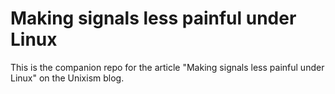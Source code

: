 # Making signals less painful under Linux
This is the companion repo for the article "Making signals less painful under Linux" on the Unixism blog.
